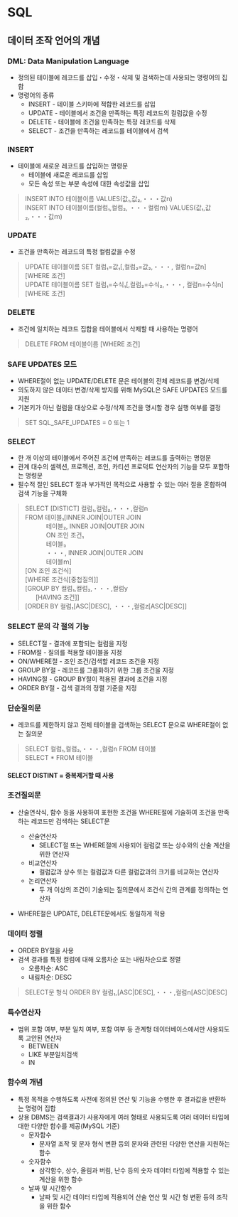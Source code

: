 # SQL
## 데이터 조작 언어의 개념
### DML: Data Manipulation Language
* 정의된 테이블에 레코드를 삽입・수정・삭제 및 검색하는데 사용되는 명령어의 집합
* 명령어의 종류
    * INSERT - 테이블 스키마에 적합한 레코드를 삽입
    * UPDATE - 테이블에서 조건을 만족하는 특정 레코드의 컬럼값을 수정
    * DELETE - 테이블에 조건을 만족하는 특정 레코드를 삭제
    * SELECT - 조건을 만족하는 레코드를 테이블에서 검색

### INSERT
* 테이블에 새로운 레코드를 삽입하는 명령문
    * 테이블에 새로운 레코드를 삽입
    * 모든 속성 또는 부분 속성에 대한 속성값을 삽입
> INSERT INTO 테이블이름 VALUES(값₁,값₂,・・・값𝗇)  
> INSERT INTO 테이블이름(컬럼₁,컬럼₂, ・・・컬럼𝗆) VALUES(값₁,값₂,・・・값𝗆)

### UPDATE
* 조건을 만족하는 레코드의 특정 컬럼값을 수정
> UPDATE 테이블이름 SET 컬럼₁=값₁[,컬럼₂=값₂,・・・, 컬럼𝗇=값𝗇] [WHERE 조건]  
> UPDATE 테이블이름 SET 컬럼₁=수식₁[,컬럼₂=수식₂,・・・, 컬럼𝗇=수식𝗇] [WHERE 조건]

### DELETE
* 조건에 일치하는 레코드 집합을 테이블에서 삭제할 때 사용하는 명령어    
> DELETE FROM 테이블이름 [WHERE 조건]

### SAFE UPDATES 모드
* WHERE절이 없는 UPDATE/DELETE 문은 테이블의 전체 레코드를 변경/삭제
* 의도하지 않은 데이터 변경/삭제 방지를 위해 MySQL은 SAFE UPDATES 모드를 지원
* 기본키가 아닌 컬럼을 대상으로 수정/삭제 조건을 명시할 경우 실행 여부를 결정
> SET SQL_SAFE_UPDATES = 0 또는 1

### SELECT
* 한 개 이상의 테이블에서 주어진 조건에 만족하는 레코드를 출력하는 명령문
* 관계 대수의 셀렉션, 프로젝션, 조인, 카티션 프로덕트 연산자의 기능을 모두 포함하는 명령문
* 필수적 절인 SELECT 절과 부가적인 목적으로 사용할 수 있는 여러 절을 혼합하여 검색 기능을 구체화
> SELECT [DISTICT] 컬럼₁,컬럼₂,・・・,컬럼𝗇  
> FROM 테이블₁[INNER JOIN|OUTER JOIN  
> &nbsp;&nbsp;&nbsp;&nbsp;&nbsp;&nbsp;&nbsp;&nbsp;&nbsp;&nbsp;&nbsp;&nbsp;테이블₂, INNER JOIN|OUTER JOIN  
> &nbsp;&nbsp;&nbsp;&nbsp;&nbsp;&nbsp;&nbsp;&nbsp;&nbsp;&nbsp;&nbsp;&nbsp;ON 조인 조건₁  
> &nbsp;&nbsp;&nbsp;&nbsp;&nbsp;&nbsp;&nbsp;&nbsp;&nbsp;&nbsp;&nbsp;&nbsp;테이블₃  
> &nbsp;&nbsp;&nbsp;&nbsp;&nbsp;&nbsp;&nbsp;&nbsp;&nbsp;&nbsp;&nbsp;&nbsp;・・・, INNER JOIN|OUTER JOIN  
> &nbsp;&nbsp;&nbsp;&nbsp;&nbsp;&nbsp;&nbsp;&nbsp;&nbsp;&nbsp;&nbsp;&nbsp;테이블𝗆]  
> [ON 조인 조건식]  
> [WHERE 조건식[중첩질의]]  
> [GROUP BY 컬럼₁,컬럼₂,・・・,컬럼𝗒  
> &nbsp;&nbsp;&nbsp;&nbsp;&nbsp;&nbsp;[HAVING 조건]]  
> [ORDER BY 컬럼₁[ASC|DESC], ・・・,컬럼𝗓[ASC|DESC]]

### SELECT 문의 각 절의 기능
* SELECT절 - 결과에 포함되는 컬럼을 지정
* FROM절 - 질의를 적용할 테이블을 지정
* ON/WHERE절 - 조인 조건/검색할 레코드 조건을 지정
* GROUP BY절 - 레코드를 그룹화하기 위한 그룹 조건을 지정
* HAVING절 - GROUP BY절이 적용된 결과에 조건을 지정
* ORDER BY절 - 검색 결과의 정렬 기준을 지정

### 단순질의문
* 레코드를 제한하지 않고 전체 테이블을 검색하는 SELECT 문으로 WHERE절이 없는 질의문
> SELECT 컬럼₁,컬럼₂,・・・,컬럼𝗇 FROM 테이블  
> SELECT * FROM 테이블

#### SELECT DISTINT = 중복제거할 때 사용

### 조건질의문
* 산술연삭식, 함수 등을 사용하여 표현한 조건을 WHERE절에 기술하여 조건을 만족하는 레코드만 검색하는 SELECT문
    * 산술연산자
        * SELECT절 또는 WHERE절에 사용되어 컬럼값 또는 상수와의 산술 계산을 위한 연산자
    * 비교연산자
        * 컬럼값과 상수 또는 컬럼값과 다른 컬럼값과의 크기를 비교하는 연산자
    * 논리연산자
        * 두 개 이상의 조건이 기술되는 질의문에서 조건식 간의 관계를 정의하는 연산자

* WHERE절은 UPDATE, DELETE문에서도 동일하게 적용

### 데이터 정렬
* ORDER BY절을 사용
* 검색 결과를 특정 컬럼에 대해 오름차순 또는 내림차순으로 정렬
    * 오름차순: ASC
    * 내림차순: DESC
> SELECT문 형식 ORDER BY 컬럼₁,[ASC|DESC],・・・,컬럼𝗇[ASC|DESC]

### 특수연산자
* 범위 포함 여부, 부분 일치 여부, 포함 여부 등 관계형 데이터베이스에서만 사용되도록 고안된 연산자
    * BETWEEN 
    * LIKE 부분일치검색
    * IN

### 함수의 개념
* 특정 목적을 수행하도록 사전에 정의된 연산 및 기능을 수행한 후 결과값을 반환하는 명령어 집합
* 상용 DBMS는 검색결과가 사용자에게 여러 형태로 사용되도록 여러 데이터 타입에 대한 다양한 함수를 제공(MySQL 기준)
    * 문자함수
        * 문자열 조작 및 문자 형식 변환 등의 문자와 관련된 다양한 연산을 지원하는 함수
    * 숫자함수
        * 삼각함수, 상수, 올림과 버림, 난수 등의 숫자 데이터 타입에 적용할 수 있는 계산을 위한 함수
    * 날짜 및 시간함수
        * 날짜 및 시간 데이터 타입에 적용되어 산술 연산 및 시간 형 변환 등의 조작을 위한 함수

